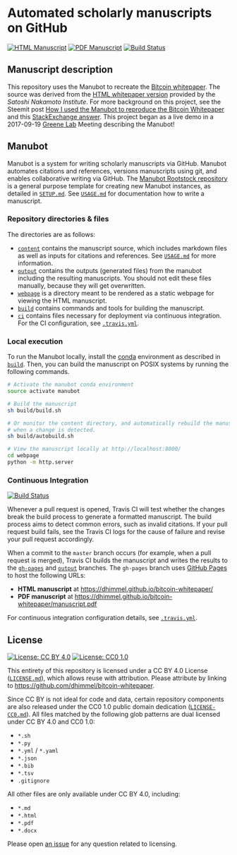# Automated scholarly manuscripts on GitHub

<!-- usage note: edit the H1 title above to personalize the manuscript -->

[![HTML Manuscript](https://img.shields.io/badge/manuscript-HTML-blue.svg)](https://dhimmel.github.io/bitcoin-whitepaper/)
[![PDF Manuscript](https://img.shields.io/badge/manuscript-PDF-blue.svg)](https://dhimmel.github.io/bitcoin-whitepaper/manuscript.pdf)
[![Build Status](https://travis-ci.org/dhimmel/bitcoin-whitepaper.svg?branch=master)](https://travis-ci.org/dhimmel/bitcoin-whitepaper)

## Manuscript description

<!-- usage note: edit this section.

This repository is a template manuscript (a.k.a. rootstock).
Actual manuscript instances will clone this repository (see [`SETUP.md`](SETUP.md)) and replace this paragraph with a description of their manuscript.
-->

This repository uses the Manubot to recreate the [Bitcoin whitepaper](https://bitcoin.org/bitcoin.pdf).
The source was derived from the [HTML whitepaper version](http://nakamotoinstitute.org/bitcoin/) provided by the _Satoshi Nakamoto Institute_.
For more background on this project, see the Steemit post [How I used the Manubot to reproduce the Bitcoin Whitepaper](https://steemit.com/manubot/@dhimmel/how-i-used-the-manubot-to-reproduce-the-bitcoin-whitepaper) and this [StackExchange answer](https://bitcoin.stackexchange.com/a/59738/60260 "Answer to Where can I find the Bitcoin white paper in plain text markdown format?").
This project began as a live demo in a 2017-09-19 [Greene Lab](http://www.greenelab.com/) Meeting describing the Manubot!

## Manubot

<!-- usage note: do not edit this section -->

Manubot is a system for writing scholarly manuscripts via GitHub.
Manubot automates citations and references, versions manuscripts using git, and enables collaborative writing via GitHub.
The [Manubot Rootstock repository](https://git.io/vQSvo) is a general purpose template for creating new Manubot instances, as detailed in [`SETUP.md`](SETUP.md).
See [`USAGE.md`](USAGE.md) for documentation how to write a manuscript.

### Repository directories & files

The directories are as follows:

+ [`content`](content) contains the manuscript source, which includes markdown files as well as inputs for citations and references.
  See [`USAGE.md`](USAGE.md) for more information.
+ [`output`](output) contains the outputs (generated files) from the manubot including the resulting manuscripts.
  You should not edit these files manually, because they will get overwritten.
+ [`webpage`](webpage) is a directory meant to be rendered as a static webpage for viewing the HTML manuscript.
+ [`build`](build) contains commands and tools for building the manuscript.
+ [`ci`](ci) contains files necessary for deployment via continuous integration.
  For the CI configuration, see [`.travis.yml`](.travis.yml).

### Local execution

To run the Manubot locally, install the [conda](https://conda.io) environment as described in [`build`](build).
Then, you can build the manuscript on POSIX systems by running the following commands.

```sh
# Activate the manubot conda environment
source activate manubot

# Build the manuscript
sh build/build.sh

# Or monitor the content directory, and automatically rebuild the manuscript
# when a change is detected.
sh build/autobuild.sh

# View the manuscript locally at http://localhost:8000/
cd webpage
python -m http.server
```

### Continuous Integration

[![Build Status](https://travis-ci.org/dhimmel/bitcoin-whitepaper.svg?branch=master)](https://travis-ci.org/dhimmel/bitcoin-whitepaper)

Whenever a pull request is opened, Travis CI will test whether the changes break the build process to generate a formatted manuscript.
The build process aims to detect common errors, such as invalid citations.
If your pull request build fails, see the Travis CI logs for the cause of failure and revise your pull request accordingly.

When a commit to the `master` branch occurs (for example, when a pull request is merged), Travis CI builds the manuscript and writes the results to the [`gh-pages`](https://github.com/dhimmel/bitcoin-whitepaper/tree/gh-pages) and [`output`](https://github.com/dhimmel/bitcoin-whitepaper/tree/output) branches.
The `gh-pages` branch uses [GitHub Pages](https://pages.github.com/) to host the following URLs:

+ **HTML manuscript** at https://dhimmel.github.io/bitcoin-whitepaper/
+ **PDF manuscript** at https://dhimmel.github.io/bitcoin-whitepaper/manuscript.pdf

For continuous integration configuration details, see [`.travis.yml`](.travis.yml).

## License

<!--
usage note: edit this section to change the license of your manuscript or source code changes to this repository.
We encourage users to openly license their manuscripts, which is the default as specified below.
-->

[![License: CC BY 4.0](https://img.shields.io/badge/License%20All-CC%20BY%204.0-lightgrey.svg)](http://creativecommons.org/licenses/by/4.0/)
[![License: CC0 1.0](https://img.shields.io/badge/License%20Parts-CC0%201.0-lightgrey.svg)](https://creativecommons.org/publicdomain/zero/1.0/)

This entirety of this repository is licensed under a CC BY 4.0 License ([`LICENSE.md`](LICENSE.md)), which allows reuse with attribution.
Please attribute by linking to https://github.com/dhimmel/bitcoin-whitepaper.

Since CC BY is not ideal for code and data, certain repository components are also released under the CC0 1.0 public domain dedication ([`LICENSE-CC0.md`](LICENSE-CC0.md)).
All files matched by the following glob patterns are dual licensed under CC BY 4.0 and CC0 1.0:

+ `*.sh`
+ `*.py`
+ `*.yml` / `*.yaml`
+ `*.json`
+ `*.bib`
+ `*.tsv`
+ `.gitignore`

All other files are only available under CC BY 4.0, including:

+ `*.md`
+ `*.html`
+ `*.pdf`
+ `*.docx`

Please open [an issue](https://github.com/dhimmel/bitcoin-whitepaper/issues) for any question related to licensing.

